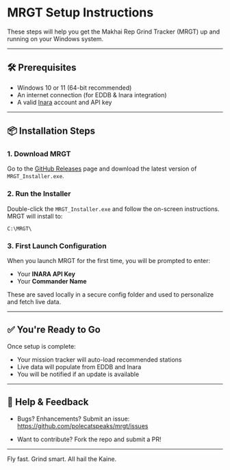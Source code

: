 # MRGT Setup Instructions

These steps will help you get the Makhai Rep Grind Tracker (MRGT) up and running on your Windows system.

---

## 🛠 Prerequisites

- Windows 10 or 11 (64-bit recommended)
- An internet connection (for EDDB & Inara integration)
- A valid [Inara](https://inara.cz) account and API key

---

## 📦 Installation Steps

### 1. Download MRGT
Go to the [GitHub Releases](https://github.com/polecatspeaks/mrgt/releases) page and download the latest version of `MRGT_Installer.exe`.

### 2. Run the Installer
Double-click the `MRGT_Installer.exe` and follow the on-screen instructions. MRGT will install to:

```
C:\MRGT\
```

### 3. First Launch Configuration
When you launch MRGT for the first time, you will be prompted to enter:
- Your **INARA API Key**
- Your **Commander Name**

These are saved locally in a secure config folder and used to personalize and fetch live data.

---

## ✅ You're Ready to Go

Once setup is complete:
- Your mission tracker will auto-load recommended stations
- Live data will populate from EDDB and Inara
- You will be notified if an update is available

---

## 📢 Help & Feedback

- Bugs? Enhancements? Submit an issue:  
  https://github.com/polecatspeaks/mrgt/issues

- Want to contribute? Fork the repo and submit a PR!

---

Fly fast. Grind smart. All hail the Kaine.